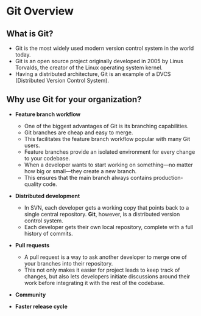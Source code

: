 # Git Overview

## What is Git?

- Git is the most widely used modern version control system in the world today.
- Git is an open source project originally developed in 2005 by Linus Torvalds, the creator of the Linux operating system kernel.
- Having a distributed architecture, Git is an example of a DVCS (Distributed Version Control System).

## Why use Git for your organization?

- **Feature branch workflow**

  - One of the biggest advantages of Git is its branching capabilities.
  - Git branches are cheap and easy to merge.
  - This facilitates the feature branch workflow popular with many Git users.
  - Feature branches provide an isolated environment for every change to your codebase.
  - When a developer wants to start working on something—no matter how big or small—they create a new branch.
  - This ensures that the main branch always contains production-quality code.

- **Distributed development**
  - In SVN, each developer gets a working copy that points back to a single central repository. **Git**, however, is a distributed version control system.
  - Each developer gets their own local repository, complete with a full history of commits.
- **Pull requests**
  - A pull request is a way to ask another developer to merge one of your branches into their repository.
  - This not only makes it easier for project leads to keep track of changes, but also lets developers initiate discussions around their work before integrating it with the rest of the codebase.
- **Community**
- **Faster release cycle**
